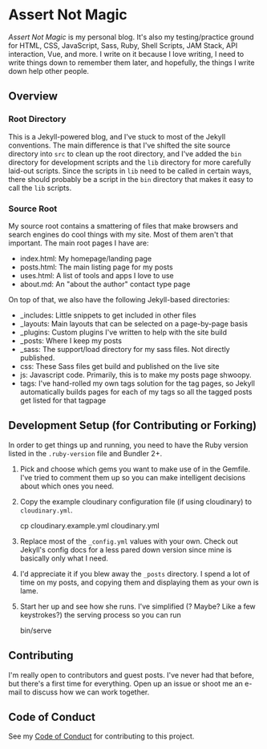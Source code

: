 # Assert Not Magic

*Assert Not Magic* is my personal blog.  It's also my testing/practice ground for HTML, CSS, JavaScript, Sass, Ruby, Shell Scripts, JAM Stack, API interaction, Vue, and more.  I write on it because I love writing, I need to write things down to remember them later, and hopefully, the things I write down help other people.

## Overview

### Root Directory

This is a Jekyll-powered blog, and I've stuck to most of the Jekyll conventions.  The main difference is that I've shifted the site source directory into `src` to clean up the root directory, and I've added the `bin` directory for development scripts and the `lib` directory for more carefully laid-out scripts.  Since the scripts in `lib` need to be called in certain ways, there should probably be a script in the `bin` directory that makes it easy to call the `lib` scripts.

### Source Root

My source root contains a smattering of files that make browsers and search engines do cool things with my site.  Most of them aren't that important.  The main root pages I have are:

 - index.html: My homepage/landing page
 - posts.html: The main listing page for my posts
 - uses.html: A list of tools and apps I love to use
 - about.md: An "about the author" contact type page

On top of that, we also have the following Jekyll-based directories:

 - _includes: Little snippets to get included in other files
 - _layouts: Main layouts that can be selected on a page-by-page basis
 - _plugins: Custom plugins I've written to help with the site build
 - _posts: Where I keep my posts
 - _sass: The support/load directory for my sass files.  Not directly published.
 - css: These Sass files get build and published on the live site
 - js: Javascript code.  Primarily, this is to make my posts page shwoopy.
 - tags: I've hand-rolled my own tags solution for the tag pages, so Jekyll automatically builds pages for each of my tags so all the tagged posts get listed for that tagpage

## Development Setup (for Contributing or Forking)

In order to get things up and running, you need to have the Ruby version listed in the `.ruby-version` file and Bundler 2+.

1. Pick and choose which gems you want to make use of in the Gemfile.  I've tried to comment them up so you can make intelligent decisions about which ones you need.
2. Copy the example cloudinary configuration file (if using cloudinary) to `cloudinary.yml`.

    cp cloudinary.example.yml cloudinary.yml

3. Replace most of the `_config.yml` values with your own.  Check out Jekyll's config docs for a less pared down version since mine is basically only what I need.
4. I'd appreciate it if you blew away the `_posts` directory.  I spend a lot of time on my posts, and copying them and displaying them as your own is lame.
5. Start her up and see how she runs.  I've simplified (?  Maybe?  Like a few keystrokes?) the serving process so you can run

    bin/serve

## Contributing

I'm really open to contributors and guest posts.  I've never had that before, but there's a first time for everything.  Open up an issue or shoot me an e-mail to discuss how we can work together.

## Code of Conduct

See my [Code of Conduct](CODE_OF_CONDUCT.md) for contributing to this project.
